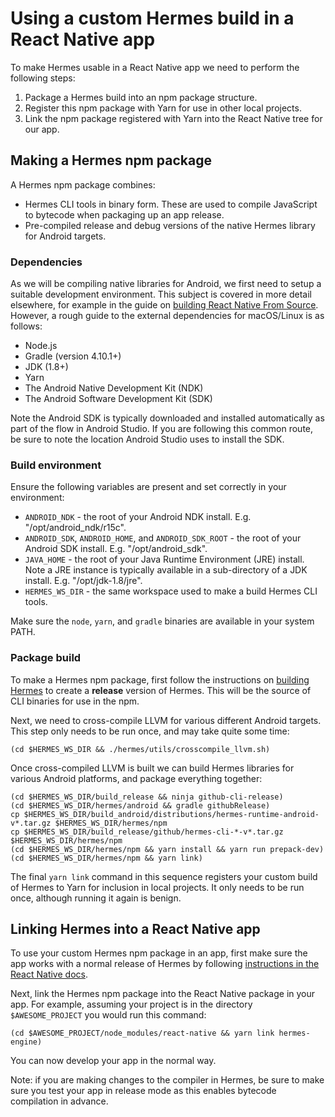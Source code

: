 # Using a custom Hermes build in a React Native app

To make Hermes usable in a React Native app we need to perform the following steps:

1. Package a Hermes build into an npm package structure.
2. Register this npm package with Yarn for use in other local projects.
3. Link the npm package registered with Yarn into the React Native tree for our app.

## Making a Hermes npm package

A Hermes npm package combines:
* Hermes CLI tools in binary form. These are used to compile JavaScript to bytecode when packaging up an app release.
* Pre-compiled release and debug versions of the native Hermes library for Android targets.

### Dependencies
As we will be compiling native libraries for Android, we first need to setup a suitable development environment. This subject is covered in more detail elsewhere, for example in the guide on [building React Native From Source](https://github.com/facebook/react-native/wiki/Building-from-source). However, a rough guide to the external dependencies for macOS/Linux is as follows:

* Node.js
* Gradle (version 4.10.1+)
* JDK (1.8+)
* Yarn
* The Android Native Development Kit (NDK)
* The Android Software Development Kit (SDK)

Note the Android SDK is typically downloaded and installed automatically as part of the flow in Android Studio. If you are following this common route, be sure to note the location Android Studio uses to install the SDK.

### Build environment

Ensure the following variables are present and set correctly in your environment:

* `ANDROID_NDK` - the root of your Android NDK install. E.g. "/opt/android_ndk/r15c".
* `ANDROID_SDK`, `ANDROID_HOME`, and `ANDROID_SDK_ROOT` - the root of your Android SDK install. E.g. "/opt/android_sdk".
* `JAVA_HOME` - the root of your Java Runtime Environment (JRE) install. Note a JRE instance is typically available in a sub-directory of a JDK install. E.g. "/opt/jdk-1.8/jre".
* `HERMES_WS_DIR` - the same workspace used to make a build Hermes CLI tools.

Make sure the `node`, `yarn`, and `gradle` binaries are available in your system PATH.

### Package build

To make a Hermes npm package, first follow the instructions on [building Hermes](BuildingAndRunning.md) to create a **release** version of Hermes. This will be the source of CLI binaries for use in the npm.

Next, we need to cross-compile LLVM for various different Android targets. This step only needs to be run once, and may take quite some time:

```shell
(cd $HERMES_WS_DIR && ./hermes/utils/crosscompile_llvm.sh)
```

Once cross-compiled LLVM is built we can build Hermes libraries for various Android platforms, and package everything together:

```shell
(cd $HERMES_WS_DIR/build_release && ninja github-cli-release)
(cd $HERMES_WS_DIR/hermes/android && gradle githubRelease)
cp $HERMES_WS_DIR/build_android/distributions/hermes-runtime-android-v*.tar.gz $HERMES_WS_DIR/hermes/npm
cp $HERMES_WS_DIR/build_release/github/hermes-cli-*-v*.tar.gz $HERMES_WS_DIR/hermes/npm
(cd $HERMES_WS_DIR/hermes/npm && yarn install && yarn run prepack-dev)
(cd $HERMES_WS_DIR/hermes/npm && yarn link)
```

The final `yarn link` command in this sequence registers your custom build of Hermes to Yarn for inclusion in local projects. It only needs to be run once, although running it again is benign.

## Linking Hermes into a React Native app

To use your custom Hermes npm package in an app, first make sure the app works with a normal release of Hermes by following [instructions in the React Native docs](https://reactnative.dev/docs/hermes).

Next, link the Hermes npm package into the React Native package in your app. For example, assuming your project is in the directory `$AWESOME_PROJECT` you would run this command:

```shell
(cd $AWESOME_PROJECT/node_modules/react-native && yarn link hermes-engine)
```

You can now develop your app in the normal way.

Note: if you are making changes to the compiler in Hermes, be sure to make sure you test your app in release mode as this enables bytecode compilation in advance.
